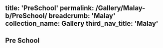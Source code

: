 title: 'PreSchool'
permalink: /Gallery/Malay-b/PreSchool/
breadcrumb: 'Malay'
collection_name: Gallery
third_nav_title: 'Malay'
---
## Pre School
